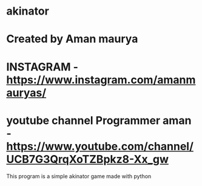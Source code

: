 # akinator
# Created by Aman maurya 
# INSTAGRAM - https://www.instagram.com/amanmauryas/
# youtube channel Programmer aman - https://www.youtube.com/channel/UCB7G3QrqXoTZBpkz8-Xx_gw
This program is a simple akinator game made with python

